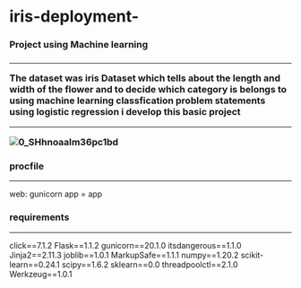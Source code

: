 # iris-deployment-

<h3> Project using Machine learning <h3><hr>
  
  <p> The dataset was iris Dataset which tells about the length and width of the flower and to decide which category is belongs to using machine learning classfication problem statements using logistic regression i develop this basic project </p><hr>
  
  ![0_SHhnoaaIm36pc1bd](https://user-images.githubusercontent.com/61119148/113516055-da4bd280-9595-11eb-92e7-c5a5c69198a4.png)


  
  
  
  <h3> procfile </h3><hr>
  
  web: gunicorn app = app
  
  <h3> requirements </h3><hr>
  
  click==7.1.2
Flask==1.1.2
gunicorn==20.1.0
itsdangerous==1.1.0
Jinja2==2.11.3
joblib==1.0.1
MarkupSafe==1.1.1
numpy==1.20.2
scikit-learn==0.24.1
scipy==1.6.2
sklearn==0.0
threadpoolctl==2.1.0
Werkzeug==1.0.1


